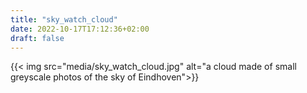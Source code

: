 ```yaml
---
title: "sky_watch_cloud"
date: 2022-10-17T17:12:36+02:00
draft: false
---
```


{{< img src="media/sky_watch_cloud.jpg" alt="a cloud made of small greyscale photos of the sky of Eindhoven">}}
